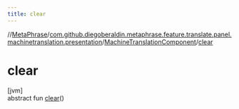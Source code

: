 ```yaml
---
title: clear
---
```

//[MetaPhrase](../../../index.html)/[com.github.diegoberaldin.metaphrase.feature.translate.panel.machinetranslation.presentation](../index.html)/[MachineTranslationComponent](index.html)/[clear](clear.html)



# clear



[jvm]\
abstract fun [clear](clear.html)()




